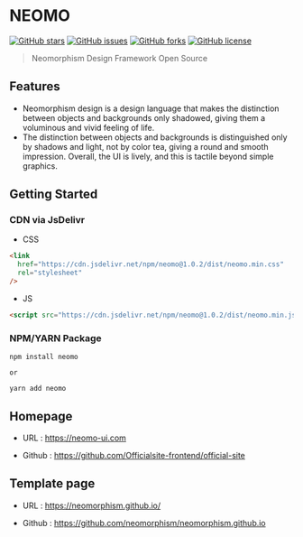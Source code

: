 # NEOMO

[![GitHub stars](https://img.shields.io/github/stars/neomorphism/neomo)](https://github.com/neomorphism/neomo/stargazers)
[![GitHub issues](https://img.shields.io/github/issues/neomorphism/neomo)](https://github.com/neomorphism/neomo/issues)
[![GitHub forks](https://img.shields.io/github/forks/neomorphism/neomo)](https://github.com/neomorphism/neomo/network)
[![GitHub license](https://img.shields.io/github/license/neomorphism/neomo)](https://github.com/neomorphism/neomo/blob/main/LICENSE)

> Neomorphism Design Framework Open Source

## Features

- Neomorphism design is a design language that makes the distinction between objects and backgrounds only shadowed, giving them a voluminous and vivid feeling of life.
- The distinction between objects and backgrounds is distinguished only by shadows and light, not by color tea, giving a round and smooth impression. Overall, the UI is lively, and this is tactile beyond simple graphics.

## Getting Started

### CDN via JsDelivr

- CSS

```html
<link
  href="https://cdn.jsdelivr.net/npm/neomo@1.0.2/dist/neomo.min.css"
  rel="stylesheet"
/>
```

- JS

```html
<script src="https://cdn.jsdelivr.net/npm/neomo@1.0.2/dist/neomo.min.js"></script>
```

### NPM/YARN Package

```
npm install neomo

or

yarn add neomo
```

## Homepage

- URL : https://neomo-ui.com

- Github : https://github.com/Officialsite-frontend/official-site

## Template page

- URL : https://neomorphism.github.io/

- Github : https://github.com/neomorphism/neomorphism.github.io
